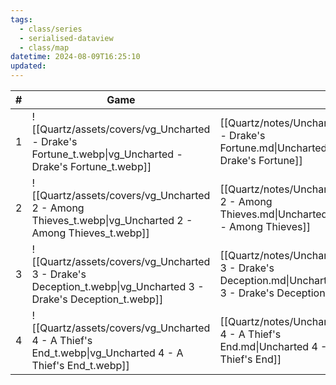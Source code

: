 ```yaml
---
tags:
  - class/series
  - serialised-dataview
  - class/map
datetime: 2024-08-09T16:25:10
updated:
---
```

<!-- QueryToSerialize: table without id sequence as "#", embed(link(thumbnail)) as Game, file.link as ""  from #class/video-game where series = [[]] sort sequence -->
<!-- SerializedQuery: table without id sequence as "#", embed(link(thumbnail)) as Game, file.link as ""  from #class/video-game where series = [[]] sort sequence -->

| # | Game                                                                                                           |                                                                                      |
| - | -------------------------------------------------------------------------------------------------------------- | ------------------------------------------------------------------------------------ |
| 1 | ![[Quartz/assets/covers/vg_Uncharted - Drake's Fortune_t.webp\|vg_Uncharted - Drake's Fortune_t.webp]]         | [[Quartz/notes/Uncharted - Drake's Fortune.md\|Uncharted - Drake's Fortune]]         |
| 2 | ![[Quartz/assets/covers/vg_Uncharted 2 - Among Thieves_t.webp\|vg_Uncharted 2 - Among Thieves_t.webp]]         | [[Quartz/notes/Uncharted 2 - Among Thieves.md\|Uncharted 2 - Among Thieves]]         |
| 3 | ![[Quartz/assets/covers/vg_Uncharted 3 - Drake's Deception_t.webp\|vg_Uncharted 3 - Drake's Deception_t.webp]] | [[Quartz/notes/Uncharted 3 - Drake's Deception.md\|Uncharted 3 - Drake's Deception]] |
| 4 | ![[Quartz/assets/covers/vg_Uncharted 4 - A Thief's End_t.webp\|vg_Uncharted 4 - A Thief's End_t.webp]]         | [[Quartz/notes/Uncharted 4 - A Thief's End.md\|Uncharted 4 - A Thief's End]]         |
<!-- SerializedQuery END -->
